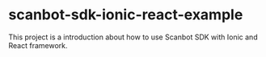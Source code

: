 # scanbot-sdk-ionic-react-example
This project is a introduction about how to use Scanbot SDK with Ionic and React framework.
